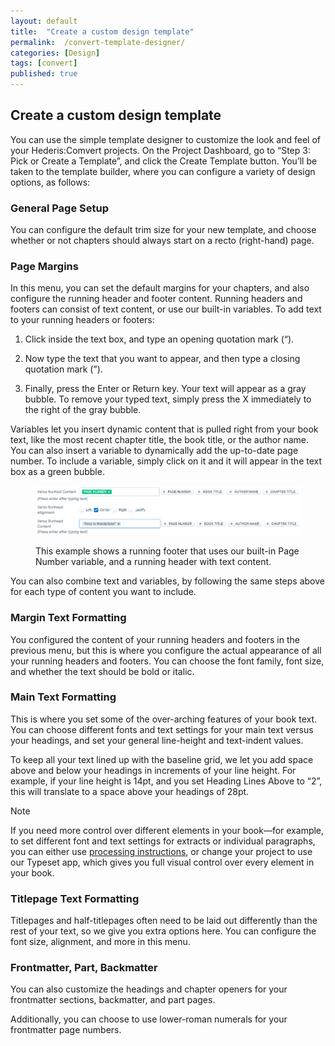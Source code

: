```yaml
---
layout: default
title:  "Create a custom design template"
permalink:  /convert-template-designer/
categories: [Design]
tags: [convert]
published: true
---
```


<section data-type="chapter" class="hsecchapter" data-hederis-type="hsecchapter" id="convert-template-designer" data-pi-attrs="id: convert-template-designer; data-tags: convert;" role="doc-chapter" data-tags="convert" data-author-name=" " data-book-title=" " title="Create a custom design template"><h1 data-hederis-type="hblkchaptitle" class="hblkchaptitle" id="pnpGTq3t7">Create a custom design template</h1><p class="hblkp" data-hederis-type="hblkp" id="p9MOpmSZy">You can use the simple template designer to customize the look and feel of your Hederis:Comvert projects. On the Project Dashboard, go to &#8220;Step 3: Pick or Create a Template&#8221;, and click the Create Template button. You&#8217;ll be taken to the template builder, where you can configure a variety of design options, as follows:</p><section class="hwprsubsection" data-hederis-type="hwprsubsection" id="paBkLm7se" data-type="subsection" title="General Page Setup"><h1 data-hederis-type="hblktitle" class="hblktitle" id="pHYoZdd2K">General Page Setup</h1><p class="hblkp" data-hederis-type="hblkp" id="pQfbrYNn2">You can configure the default trim size for your new template, and choose whether or not chapters should always start on a recto (right-hand) page.</p></section><section class="hwprsubsection" data-hederis-type="hwprsubsection" id="p13FzI0Ik" data-type="subsection" title="Page Margins"><h1 data-hederis-type="hblktitle" class="hblktitle" id="pgywKyZOI">Page Margins</h1><p class="hblkp" data-hederis-type="hblkp" id="pNSWPUWnd">In this menu, you can set the default margins for your chapters, and also configure the running header and footer content. Running headers and footers can consist of text content, or use our built-in variables. To add text to your running headers or footers:</p><ol class="hwprnumlist" data-hederis-type="hwprnumlist" id="pRmqd7tzr"><li class="hblkoli" data-hederis-type="hblkoli" id="liRWDpZm8V"><p class="hblkoli" data-hederis-type="hblklip" id="pi49mN2Uw">Click inside the text box, and type an opening quotation mark (&#8220;).</p></li><li class="hblkoli" data-hederis-type="hblkoli" id="liQCwpY9Xm"><p class="hblkoli" data-hederis-type="hblklip" id="pYapdDhNV">Now type the text that you want to appear, and then type a closing quotation mark (&#8221;).</p></li><li class="hblkoli" data-hederis-type="hblkoli" id="lib8TVf1q3"><p class="hblkoli" data-hederis-type="hblklip" id="p9Zx9Kld1">Finally, press the Enter or Return key. Your text will appear as a gray bubble. To remove your typed text, simply press the X immediately to the right of the gray bubble.</p></li></ol><p class="hblkp" data-hederis-type="hblkp" id="pooNRsFCo">Variables let you insert dynamic content that is pulled right from your book text, like the most recent chapter title, the book title, or the author name. You can also insert a variable to dynamically add the up-to-date page number. To include a variable, simply click on it and it will appear in the text box as a green bubble.</p><figure class="hwprfig" data-hederis-type="hwprfig" id="pEf16JVFM"><img data-hederis-type="hblkimg" class="hblkimg" id="p02xqxJln" src="/images/runheadfoot.png" data-img-src="runheadfoot.png"/><p class="hblkcaption" data-hederis-type="hblkcaption" id="pKFPXvDYQ">This example shows a running footer that uses our built-in Page Number variable, and a running header with text content.</p></figure><p class="hblkp" data-hederis-type="hblkp" id="pZ0LdHxU3">You can also combine text and variables, by following the same steps above for each type of content you want to include.</p></section><section class="hwprsubsection" data-hederis-type="hwprsubsection" id="pkVdHkeci" data-type="subsection" title="Margin Text Formatting"><h1 data-hederis-type="hblktitle" class="hblktitle" id="pS1hzflB6">Margin Text Formatting</h1><p class="hblkp" data-hederis-type="hblkp" id="pI7HaJhxv">You configured the content of your running headers and footers in the previous menu, but this is where you configure the actual appearance of all your running headers and footers. You can choose the font family, font size, and whether the text should be bold or italic.</p></section><section class="hwprsubsection" data-hederis-type="hwprsubsection" id="plXKmpAek" data-type="subsection" title="Main Text Formatting"><h1 data-hederis-type="hblktitle" class="hblktitle" id="p9VT8cyaY">Main Text Formatting</h1><p class="hblkp" data-hederis-type="hblkp" id="plt8RAlTX">This is where you set some of the over-arching features of your book text. You can choose different fonts and text settings for your main text versus your headings, and set your general line-height and text-indent values.</p><p class="hblkp" data-hederis-type="hblkp" id="pFBtL7GWS">To keep all your text lined up with the baseline grid, we let you add space above and below your headings in increments of your line height. For example, if your line height is 14pt, and you set Heading Lines Above to &#8220;2&#8221;, this will translate to a space above your headings of 28pt. </p><aside class="hwprbox box" data-hederis-type="hwprbox" id="pMSlIMMkE" data-type="sidebar"><p class="hblktype" data-hederis-type="hblktype" id="p6Mfbiexe">Note</p><p class="hblkp" data-hederis-type="hblkp" id="pICTrbYop">If you need more control over different elements in your book&#8212;for example, to set different font and text settings for extracts or individual paragraphs, you can either use <a href="{% post_url 2020-08-25-38-Customizethedesignofspecificparagraphswrappersorsections %}" data-hederis-type="hspana" id="pIgIbO7I5"><span class="Hyperlink" data-hederis-type="hspnspan" id="paMXwQfwk">processing instructions</span></a>, or change your project to use our Typeset app, which gives you full visual control over every element in your book.</p></aside></section><section class="hwprsubsection" data-hederis-type="hwprsubsection" id="pZwy6BqFY" data-type="subsection" title="Titlepage Text Formatting"><h1 data-hederis-type="hblktitle" class="hblktitle" id="pD35UJJS1">Titlepage Text Formatting</h1><p class="hblkp" data-hederis-type="hblkp" id="pGBdrHtVs">Titlepages and half-titlepages often need to be laid out differently than the rest of your text, so we give you extra options here. You can configure the font size, alignment, and more in this menu.</p></section><section class="hwprsubsection" data-hederis-type="hwprsubsection" id="pwaDW8FDg" data-type="subsection" title="Frontmatter, Part, Backmatter"><h1 data-hederis-type="hblktitle" class="hblktitle" id="pAx0AtmZN">Frontmatter, Part, Backmatter</h1><p class="hblkp" data-hederis-type="hblkp" id="pK5meRif6">You can also customize the headings and chapter openers for your frontmatter sections, backmatter, and part pages.</p><p class="hblkp" data-hederis-type="hblkp" id="p0kqJc7Qo">Additionally, you can choose to use lower-roman numerals for your frontmatter page numbers.</p></section></section>